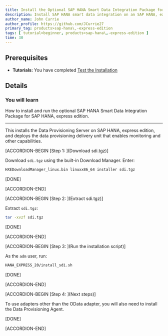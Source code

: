 ```yaml
---
title: Install the Optional SAP HANA Smart Data Integration Package for SAP HANA, express edition (Native Linux Machine)
description: Install SAP HANA smart data integration on an SAP HANA, express edition system.
author_name: John Currie
author_profile: https://github.com/JCurrie27
primary_tag: products>sap-hana\,-express-edition
tags: [ tutorial>beginner, products>sap-hana\,-express-edition ]
time: 30
---
```


<!-- loio7621f586085b4a93898290e1571e560a -->

## Prerequisites
 - **Tutorials:**  You have completed [Test the Installation](http://developers.sap.com/tutorials/hxe-ua-test-binary.html)  

## Details
### You will learn
How to install and run the optional SAP HANA Smart Data Integration Package for SAP HANA, express edition.

---

This installs the Data Provisioning Server on SAP HANA, express edition, and deploys the data provisioning delivery unit that enables monitoring and other capabilities.

[ACCORDION-BEGIN [Step 1: ](Download sdi.tgz)]

Download `sdi.tgz` using the built-in Download Manager. Enter:

```bash
HXEDownloadManager_linux.bin linuxx86_64 installer sdi.tgz
```

[DONE]

[ACCORDION-END]

[ACCORDION-BEGIN [Step 2: ](Extract sdi.tgz)]

Extract `sdi.tgz`:

```bash
tar -xvzf sdi.tgz
```

[DONE]

[ACCORDION-END]

[ACCORDION-BEGIN [Step 3: ](Run the installation script)]

As the <sid>`adm` user, run:

```bash
HANA_EXPRESS_20/install_sdi.sh
```

[DONE]

[ACCORDION-END]

[ACCORDION-BEGIN [Step 4: ](Next steps)]

To use adapters other than the OData adapter, you will also need to install the Data Provisioning Agent.

[DONE]

[ACCORDION-END]
